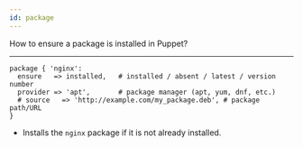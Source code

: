 ```yaml
---
id: package
---
```


How to ensure a package is installed in Puppet?

---

```puppet
package { 'nginx':
  ensure   => installed,   # installed / absent / latest / version number
  provider => 'apt',       # package manager (apt, yum, dnf, etc.)
  # source   => 'http://example.com/my_package.deb', # package path/URL
}
```

- Installs the `nginx` package if it is not already installed.
